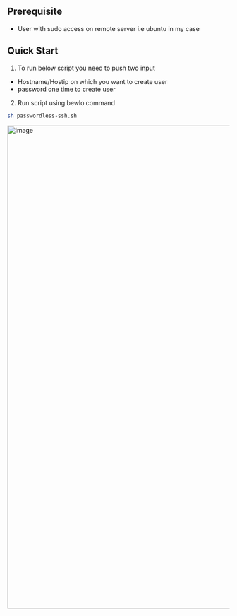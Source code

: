 ## Prerequisite
- User with sudo access on remote server i.e ubuntu in my case

## Quick Start
1) To run below script you need to push two input
- Hostname/Hostip on which you want to create user
- password one time to create user

2) Run script using bewlo command
```bash
sh passwordless-ssh.sh
```


<img width="1094" alt="image" src="https://user-images.githubusercontent.com/31353777/183262115-9d0dec5e-d141-4ef6-98a7-5b70c65a5c46.png">


